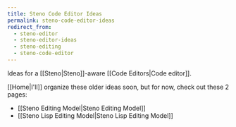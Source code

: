 ```yaml
---
title: Steno Code Editor Ideas
permalink: steno-code-editor-ideas
redirect_from:
  - steno-editor
  - steno-editor-ideas
  - steno-editing
  - steno-code-editor
---
```


Ideas for a [[Steno|Steno]]-aware [[Code Editors|Code editor]].

[[Home|I'll]] organize these older ideas soon, but for now, check out these 2 pages:

- [[Steno Editing Model|Steno Editing Model]]
- [[Steno Lisp Editing Model|Steno Lisp Editing Model]]

